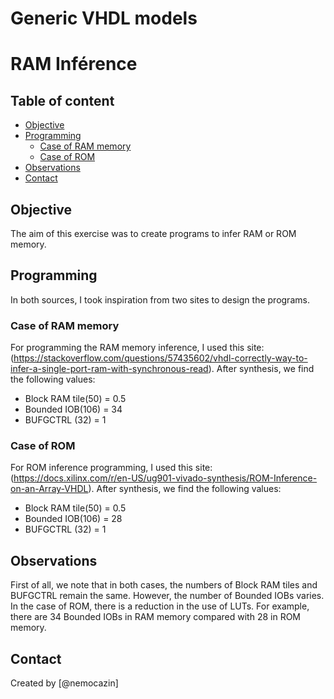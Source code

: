 # Generic VHDL models

# __RAM Inférence__

## Table of content

 * [Objective](#objective)
 * [Programming](#programming)
    * [Case of RAM memory](#case-of-RAM-memory)
    * [Case of ROM](#case-of-ROM)
 * [Observations](#observations)
 * [Contact](#contact)

## Objective 

The aim of this exercise was to create programs to infer RAM or ROM memory.

## Programming

In both sources, I took inspiration from two sites to design the programs.

### Case of RAM memory

For programming the RAM memory inference, I used this site: (https://stackoverflow.com/questions/57435602/vhdl-correctly-way-to-infer-a-single-port-ram-with-synchronous-read). After synthesis, we find the following values: 
- Block RAM tile(50) = 0.5
- Bounded IOB(106) = 34
- BUFGCTRL (32) = 1

### Case of ROM

For ROM inference programming, I used this site: (https://docs.xilinx.com/r/en-US/ug901-vivado-synthesis/ROM-Inference-on-an-Array-VHDL). After synthesis, we find the following values: 
- Block RAM tile(50) = 0.5
- Bounded IOB(106) = 28
- BUFGCTRL (32) = 1

## Observations

First of all, we note that in both cases, the numbers of Block RAM tiles and BUFGCTRL remain the same. However, the number of Bounded IOBs varies. In the case of ROM, there is a reduction in the use of LUTs. For example, there are 34 Bounded IOBs in RAM memory compared with 28 in ROM memory.

## Contact

Created by [@nemocazin] 